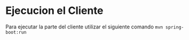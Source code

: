 # Ejecucion el Cliente

Para ejecutar la parte del cliente utilizar el siguiente comando `mvn spring-boot:run`